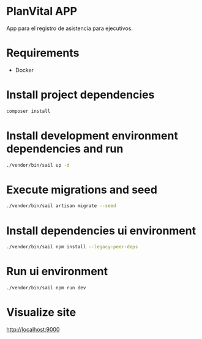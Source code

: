 # PlanVital APP

App para el registro de asistencia para ejecutivos.

# Requirements

- Docker

# Install project dependencies

```bash
composer install
```

# Install development environment dependencies and run

```bash
./vendor/bin/sail up -d  
```

# Execute migrations and seed

```bash
./vendor/bin/sail artisan migrate --seed 
```

# Install dependencies ui environment

```bash
./vendor/bin/sail npm install --legacy-peer-deps
```

# Run ui environment

```bash
./vendor/bin/sail npm run dev 
```

# Visualize site

<http://localhost:9000>
